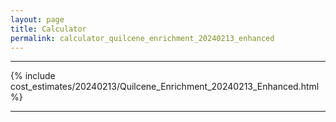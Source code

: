 ```yaml
---
layout: page
title: Calculator
permalink: calculator_quilcene_enrichment_20240213_enhanced
---
```


___

{% include cost_estimates/20240213/Quilcene_Enrichment_20240213_Enhanced.html %}

___

